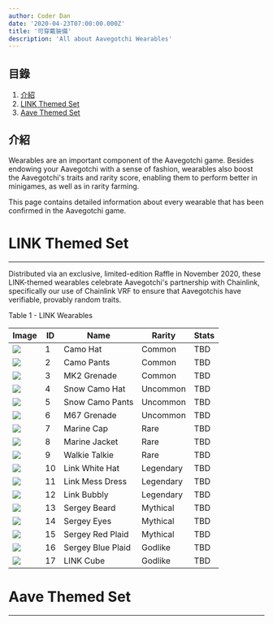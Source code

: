 ```yaml
---
author: Coder Dan
date: '2020-04-23T07:00:00.000Z'
title: '可穿戴裝備'
description: 'All about Aavegotchi Wearables'
---
```


## 目錄
1. <a href=#introduction>介紹</a>
2. <a href=#link-themed-set>LINK Themed Set</a>
2. <a href=#aave-themed-set>Aave Themed Set</a>

## 介紹

Wearables are an important component of the Aavegotchi game. Besides endowing your Aavegotchi with a sense of fashion, wearables also boost the Aavegotchi's traits and rarity score, enabling them to perform better in minigames, as well as in rarity farming.

This page contains detailed information about every wearable that has been confirmed in the Aavegotchi game.

# LINK Themed Set

<hr />

Distributed via an exclusive, limited-edition Raffle in November 2020, these LINK-themed wearables celebrate Aavegotchi's partnership with Chainlink, specifically our use of Chainlink VRF to ensure that Aavegotchis have verifiable, provably random traits. 

<div class="tableHeader">Table 1 - LINK Wearables</div>

| Image                                                              | ID | Name              | Rarity    | Stats |
| ------------------------------------------------------------------ | -- | ----------------- | --------- | ----- |
| <img src="/wearables/link/camo-cap.svg" />        | 1  | Camo Hat          | Common    | TBD   |
| <img src="/wearables/link/camo-pants.svg" />      | 2  | Camo Pants        | Common    | TBD   |
| <img src="/wearables/link/mk2-grenade.svg" />     | 3  | MK2 Grenade       | Common    | TBD   |
| <img src="/wearables/link/snow-camo-cap.svg" />   | 4  | Snow Camo Hat     | Uncommon  | TBD   |
| <img src="/wearables/link/snow-camo-pants.svg" /> | 5  | Snow Camo Pants   | Uncommon  | TBD   |
| <img src="/wearables/link/m67-grenade.svg" />     | 6  | M67 Grenade       | Uncommon  | TBD   |
| <img src="/wearables/link/marine-cap.svg" />      | 7  | Marine Cap        | Rare      | TBD   |
| <img src="/wearables/link/marine-suit.svg" />     | 8  | Marine Jacket     | Rare      | TBD   |
| <img src="/wearables/link/walkie-talkie.svg" />   | 9  | Walkie Talkie     | Rare      | TBD   |
| <img src="/wearables/link/mess-cap.svg" />        | 10 | Link White Hat    | Legendary | TBD   |
| <img src="/wearables/link/mess-dress.svg" />      | 11 | Link Mess Dress   | Legendary | TBD   |
| <img src="/wearables/link/link-bubbly.svg" />     | 12 | Link Bubbly       | Legendary | TBD   |
| <img src="/wearables/link/sergey-beard.svg" />    | 13 | Sergey Beard      | Mythical  | TBD   |
| <img src="/wearables/link/sergey-eyes.svg" />     | 14 | Sergey Eyes       | Mythical  | TBD   |
| <img src="/wearables/link/sergey-red.svg" />      | 15 | Sergey Red Plaid  | Mythical  | TBD   |
| <img src="/wearables/link/sergey-blue.svg" />     | 16 | Sergey Blue Plaid | Godlike   | TBD   |
| <img src="/wearables/link/link-cube.svg" />       | 17 | LINK Cube         | Godlike   | TBD   |


# Aave Themed Set

<hr />